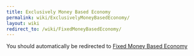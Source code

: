```yaml
---
title: Exclusively Money Based Economy
permalink: wiki/ExclusivelyMoneyBasedEconomy/
layout: wiki
redirect_to: /wiki/FixedMoneyBasedEconomy/
---
```


You should automatically be redirected to [Fixed Money Based Economy](/SXP/wiki/FixedMoneyBasedEconomy/)
